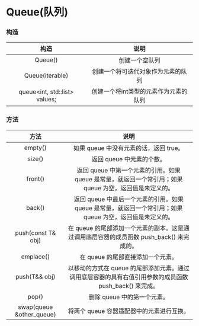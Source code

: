 # Queue(队列)
### 构造
|                构造                |                 说明                  |
| :--------------------------------: | :-----------------------------------: |
|              Queue()               |            创建一个空队列             |
|          Queue(iterable)           |  创建一个将可迭代对象作为元素的队列   |
| queue<int, std::list<int>> values; | 创建一个将int类型的元素作为元素的队列 |
### 方法
|            方法             |                                                   说明                                                    |
| :-------------------------: | :-------------------------------------------------------------------------------------------------------: |
|           empty()           |                                  如果 queue 中没有元素的话，返回 true。                                   |
|           size()            |                                         返回 queue 中元素的个数。                                         |
|           front()           |  返回 queue 中第一个元素的引用。如果 queue 是常量，就返回一个常引用；如果 queue 为空，返回值是未定义的。  |
|           back()            | 返回 queue 中最后一个元素的引用。如果 queue 是常量，就返回一个常引用；如果 queue 为空，返回值是未定义的。 |
|     push(const T& obj)      |         在 queue 的尾部添加一个元素的副本。这是通过调用底层容器的成员函数 push_back() 来完成的。          |
|          emplace()          |                                     在 queue 的尾部直接添加一个元素。                                     |
|        push(T&& obj)        |  以移动的方式在 queue 的尾部添加元素。通过调用底层容器的具有右值引用参数的成员函数 push_back() 来完成。   |
|            pop()            |                                        删除 queue 中的第一个元素。                                        |
| swap(queue<T> &other_queue) |                                 将两个 queue 容器适配器中的元素进行互换。                                 |

